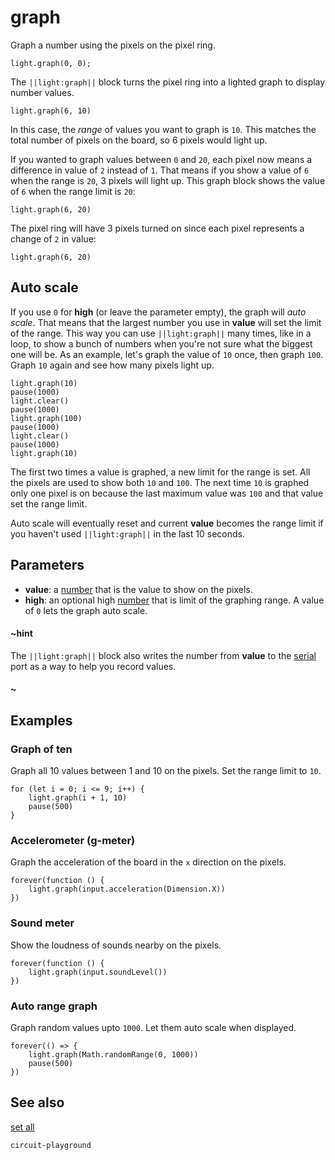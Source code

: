 # graph

Graph a number using the pixels on the pixel ring.

```sig
light.graph(0, 0);
```

The ``||light:graph||`` block turns the pixel ring into a lighted graph to display number values.

```blocks
light.graph(6, 10)
```

In this case, the _range_ of values you want to graph is `10`. This matches the total number of pixels on the board, so 6 pixels would light up.

If you wanted to graph values between `0` and `20`, each pixel now means a difference in value of `2` instead of `1`. That means if you show a value of `6` when the range is `20`, 3 pixels will light up. This graph block shows the value of `6` when the range limit is `20`:

```block
light.graph(6, 20)
```

The pixel ring will have 3 pixels turned on since each pixel represents a change of `2` in value:

```sim
light.graph(6, 20)
```

## Auto scale

If you use `0` for **high** (or leave the parameter empty), the graph will _auto scale_. That means that the largest number you use in **value** will set the limit of the range. This way you can use ``||light:graph||`` many times, like in a loop, to show a bunch of numbers when you're not sure what the biggest one will be. As an example, let's graph the value of `10` once, then graph `100`. Graph `10` again and see how many pixels light up.

```blocks
light.graph(10)
pause(1000)
light.clear()
pause(1000)
light.graph(100)
pause(1000)
light.clear()
pause(1000)
light.graph(10)
```

The first two times a value is graphed, a new limit for the range is set. All the pixels are used to show both `10` and `100`. The next time `10` is graphed only one pixel is on because the last maximum value was `100` and that value set the range limit.

Auto scale will eventually reset and current **value** becomes the range limit if you haven't used ``||light:graph||`` in the last 10 seconds.

## Parameters

* **value**: a [number](/types/number) that is the value to show on the pixels.
* **high**: an optional high [number](/types/number) that is limit of the graphing range. A value of `0` lets the graph auto scale.

#### ~hint

The ``||light:graph||`` block also writes the number from **value** to the [serial](/reference/serial) port as a way to help you record
values.

#### ~

## Examples

### Graph of ten

Graph all 10 values between 1 and 10 on the pixels. Set the range limit to `10`.

```blocks
for (let i = 0; i <= 9; i++) {
    light.graph(i + 1, 10)
    pause(500)
}
```
### Accelerometer (g-meter)

Graph the acceleration of the board in the ``x`` direction on the pixels.

```blocks
forever(function () {
    light.graph(input.acceleration(Dimension.X))
})
``` 

### Sound meter

Show the loudness of sounds nearby on the pixels.

```blocks
forever(function () {
    light.graph(input.soundLevel())
})
```

### Auto range graph

Graph random values upto `1000`. Let them auto scale when displayed.

```blocks
forever(() => {
    light.graph(Math.randomRange(0, 1000))
    pause(500)
})
```

## See also

[set all](/reference/light/set-all)

```package
circuit-playground
```



